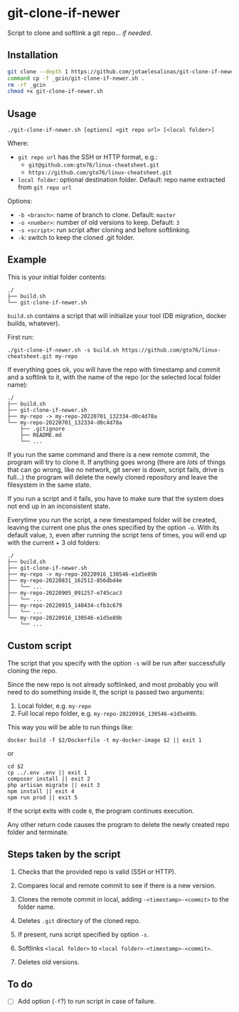 # git-clone-if-newer
Script to clone and softlink a git repo... _if needed_.

## Installation
  
```bash
git clone --depth 1 https://github.com/jotaelesalinas/git-clone-if-newer.git _gcin
command cp -f _gcin/git-clone-if-newer.sh .
rm -rf _gcin
chmod +x git-clone-if-newer.sh
```

## Usage

```
./git-clone-if-newer.sh [options] <git repo url> [<local folder>]
```

Where:

 - `git repo url` has the SSH or HTTP format, e.g.:
   - `git@github.com:gto76/linux-cheatsheet.git`
   - `https://github.com/gto76/linux-cheatsheet.git`
 - `local folder`: optional destination folder. Default: repo name extracted from `git repo url`

Options:
 - `-b <branch>`: name of branch to clone. Default: `master`
 - `-o <number>`: number of old versions to keep. Default: `3`
 - `-s <script>`: run script after cloning and before softlinking.
 - `-k`: switch to keep the cloned .git folder.

## Example

This is your initial folder contents:

```
./
├── build.sh
└── git-clone-if-newer.sh
```

`build.sh` contains a script that will initialize your tool (DB migration, docker builds, whatever).

First run:

```
./git-clone-if-newer.sh -s build.sh https://github.com/gto76/linux-cheatsheet.git my-repo
```

If everything goes ok, you will have the repo with timestamp and commit and a softlink to it,
with the name of the repo (or the selected local folder name):

```
./
├── build.sh
├── git-clone-if-newer.sh
├── my-repo -> my-repo-20220701_132334-d0c4d78a
└── my-repo-20220701_132334-d0c4d78a
    ├── .gitignore
    ├── README.md
    └── ...
```

If you run the same command and there is a new remote commit, the program will try to clone it. If anything goes wrong (there are *lots* of things that can go wrong, like no network, git server is down, script fails, drive is full...) the program will delete the newly cloned repository and leave the filesystem in the same state.

If you run a script and it fails, you have to make sure that the system does not end up in an inconsistent state.

Everytime you run the script, a new timestamped folder will be created, leaving the current one plus the ones specified by the option `-o`. With its default value, `3`, even after running the script tens of times, you will end up with the current + 3 old folders:

```
./
├── build.sh
├── git-clone-if-newer.sh
├── my-repo -> my-repo-20220916_130546-e1d5e89b
├── my-repo-20220831_162512-856dbd4e
│   └── ...
├── my-repo-20220905_091257-e745cac3
│   └── ...
├── my-repo-20220915_140434-cfb3c679
│   └── ...
└── my-repo-20220916_130546-e1d5e89b
    └── ...
```

## Custom script

The script that you specify with the option `-s` will be run after successfully cloning the repo.

Since the new repo is not already softlinked, and most probably you will need to do something inside it,
the script is passed two arguments:

1. Local folder, e.g. `my-repo`
2. Full local repo folder, e.g. `my-repo-20220916_130546-e1d5e89b`.

This way you will be able to run things like:

```
docker build -f $2/Dockerfile -t my-docker-image $2 || exit 1
```

or

```
cd $2
cp ../.env .env || exit 1
composer install || exit 2
php artisan migrate || exit 3
npm install || exit 4
npm run prod || exit 5
```

If the script exits with code `0`, the program continues execution.

Any other return code causes the program to delete the newly created repo folder and terminate.

## Steps taken by the script

1. Checks that the provided repo is valid (SSH or HTTP).

2. Compares local and remote commit to see if there is a new version.

3. Clones the remote commit in local, adding `-<timestamp>-<commit>` to the folder name.

4. Deletes `.git` directory of the cloned repo.

5. If present, runs script specified by option `-s`.

6. Softlinks `<local folder>` to `<local folder>-<timestamp>-<commit>`.

7. Deletes old versions.

## To do

- [ ] Add option (`-f`?) to run script in case of failure.
